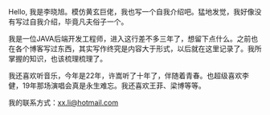 Hello, 我是李晓旭。模仿黄玄巨佬，我也写一个自我介绍吧。猛地发觉，我好像没有写过自我介绍，毕竟凡夫俗子一个。

我是一位JAVA后端开发工程师，进入这行差不多三年了，想留下点什么。之前也在各个博客写过东西，其实写作终究是内容大于形式，以后就在这里记录了。我所掌握的知识，也该梳理梳理了。

我还喜欢听音乐，今年是22年，许嵩听了十年了，伴随着青春。也超级喜欢李健，19年那场演唱会真是永生难忘。我还喜欢王菲、梁博等等。



我的联系方式：xx.li@hotmail.com
